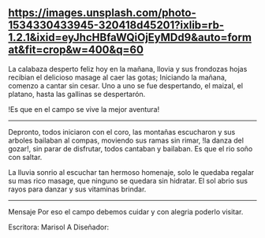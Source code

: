 
https://images.unsplash.com/photo-1534330433945-320418d45201?ixlib=rb-1.2.1&ixid=eyJhcHBfaWQiOjEyMDd9&auto=format&fit=crop&w=400&q=60
--------------

La calabaza desperto feliz hoy en la mañana, llovia y sus 
frondozas hojas recibian el delicioso masage al caer las
gotas; Iniciando la mañana, comenzo a cantar sin cesar.
Uno a uno se fue despertando, el maizal, el platano,
hasta las gallinas se despertarón.

!Es que en el campo se vive la mejor aventura!

--------------

Depronto, todos iniciaron con el coro, las montañas escucharon y sus arboles bailaban al compas, moviendo sus ramas sin rimar, !la danza del gozar!, sin parar de disfrutar, todos cantaban y bailaban. Es que el rio soño con saltar.

La lluvia sonrio al escuchar tan hermoso homenaje, solo le quedaba regalar su mas rico masage, que ninguno se quedara sin hidratar.
El sol abrio sus rayos para danzar y sus vitaminas brindar.

------------------

Mensaje
Por eso el campo debemos cuidar y con alegria poderlo
visitar.

Escritora: Marisol A
Diseñador: 